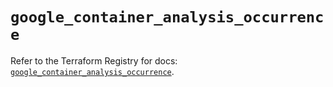 # `google_container_analysis_occurrence`

Refer to the Terraform Registry for docs: [`google_container_analysis_occurrence`](https://registry.terraform.io/providers/hashicorp/google/5.23.0/docs/resources/container_analysis_occurrence).
